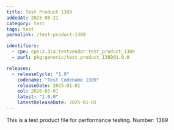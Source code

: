 ```yaml
---
title: Test Product 1389
addedAt: 2025-08-21
category: test
tags: test
permalink: /test-product-1389

identifiers:
  - cpe: cpe:2.3:a:testvendor:test_product_1389
  - purl: pkg:generic/test_product_1389@1.0.0

releases:
  - releaseCycle: "1.0"
    codename: "Test Codename 1389"
    releaseDate: 2025-01-01
    eol: 2026-01-01
    latest: "1.0.0"
    latestReleaseDate: 2025-01-01
---
```


This is a test product file for performance testing. Number: 1389
